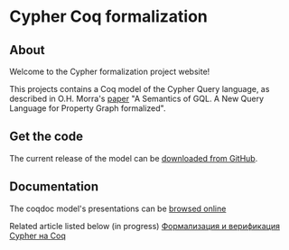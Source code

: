 # Cypher Coq formalization

## About 

Welcome to the Cypher formalization project website!

This projects contains a Coq model of the Cypher Query language, as described in O.H. Morra's [paper](https://github.com/OlofMorra/GQL-parser/blob/main/src/main/resources/report/A%20Semantics%20of%20GQL%3B%20a%20New%20Query%20Language%20forProperty%20Graphs%20Formalized.pdf) "A Semantics of GQL. A New Query Language for Property Graph formalized".

## Get the code

The current release of the model can be [downloaded from GitHub](https://github.com/cyphercert/opencypher-coq).

## Documentation

The coqdoc model's presentations can be [browsed online](https://cyphercert.github.io/opencypher-coq/toc.html)

Related article listed below (in progress)
[Формализация и верификация Cypher на Coq](https://github.com/cyphercert/opencypher-coq/blob/master/article.pdf)

